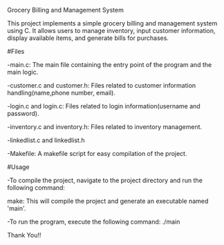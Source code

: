 Grocery Billing and Management System 

This project implements a simple grocery billing and management system using C. It allows users to manage inventory, input customer information, display available items, and generate bills for purchases.

#Files

-main.c: The main file containing the entry point of the program and the main logic.

-customer.c and customer.h: Files related to customer information handling(name,phone number, email).

-login.c and login.c:  Files related to login information(username and password).

-inventory.c and inventory.h: Files related to inventory management.

-linkedlist.c and linkedlist.h

-Makefile: A makefile script for easy compilation of the project.

#Usage

-To compile the project, navigate to the project directory and run the following command: 
     
   make: This will compile the project and generate an executable named 'main'. 

-To run the program, execute the following command:
    ./main

Thank You!!
